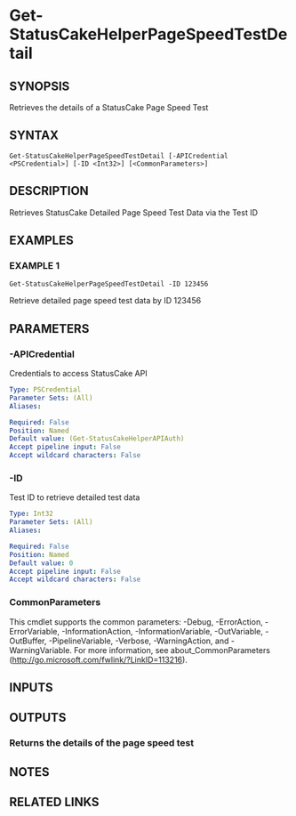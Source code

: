 # Get-StatusCakeHelperPageSpeedTestDetail

## SYNOPSIS
Retrieves the details of a StatusCake Page Speed Test

## SYNTAX

```
Get-StatusCakeHelperPageSpeedTestDetail [-APICredential <PSCredential>] [-ID <Int32>] [<CommonParameters>]
```

## DESCRIPTION
Retrieves StatusCake Detailed Page Speed Test Data via the Test ID

## EXAMPLES

### EXAMPLE 1
```
Get-StatusCakeHelperPageSpeedTestDetail -ID 123456
```

Retrieve detailed page speed test data by ID 123456

## PARAMETERS

### -APICredential
Credentials to access StatusCake API

```yaml
Type: PSCredential
Parameter Sets: (All)
Aliases:

Required: False
Position: Named
Default value: (Get-StatusCakeHelperAPIAuth)
Accept pipeline input: False
Accept wildcard characters: False
```

### -ID
Test ID to retrieve detailed test data

```yaml
Type: Int32
Parameter Sets: (All)
Aliases:

Required: False
Position: Named
Default value: 0
Accept pipeline input: False
Accept wildcard characters: False
```

### CommonParameters
This cmdlet supports the common parameters: -Debug, -ErrorAction, -ErrorVariable, -InformationAction, -InformationVariable, -OutVariable, -OutBuffer, -PipelineVariable, -Verbose, -WarningAction, and -WarningVariable.
For more information, see about_CommonParameters (http://go.microsoft.com/fwlink/?LinkID=113216).

## INPUTS

## OUTPUTS

### Returns the details of the page speed test
## NOTES

## RELATED LINKS
